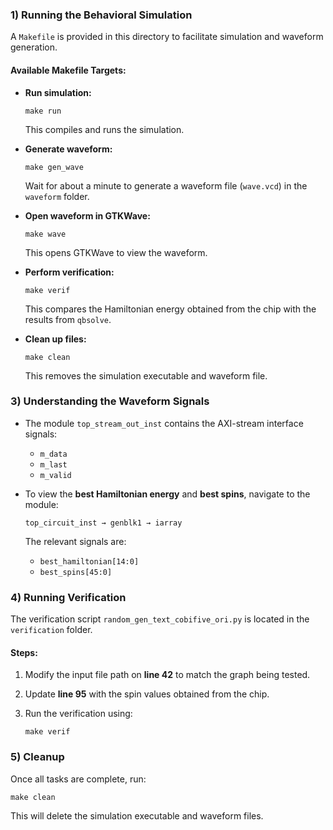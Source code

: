 ### 1) Running the Behavioral Simulation

A `Makefile` is provided in this directory to facilitate simulation and waveform generation.

#### Available Makefile Targets:

- **Run simulation:**

  ```
  make run
  ```

  This compiles and runs the simulation.

- **Generate waveform:**

  ```
  make gen_wave
  ```

  Wait for about a minute to generate a waveform file (`wave.vcd`) in the `waveform` folder.

- **Open waveform in GTKWave:**

  ```
  make wave
  ```

  This opens GTKWave to view the waveform.

- **Perform verification:**

  ```
  make verif
  ```

  This compares the Hamiltonian energy obtained from the chip with the results from `qbsolve`.

- **Clean up files:**

  ```
  make clean
  ```

  This removes the simulation executable and waveform file.

### 3) Understanding the Waveform Signals

- The module `top_stream_out_inst` contains the AXI-stream interface signals:

  - `m_data`
  - `m_last`
  - `m_valid`

- To view the **best Hamiltonian energy** and **best spins**, navigate to the module:

  ```
  top_circuit_inst → genblk1 → iarray
  ```

  The relevant signals are:

  - `best_hamiltonian[14:0]`
  - `best_spins[45:0]`

### 4) Running Verification

The verification script `random_gen_text_cobifive_ori.py` is located in the `verification` folder.

#### Steps:

1. Modify the input file path on **line 42** to match the graph being tested.

2. Update **line 95** with the spin values obtained from the chip.

3. Run the verification using:

   ```
   make verif
   ```

### 5) Cleanup

Once all tasks are complete, run:

```
make clean
```

This will delete the simulation executable and waveform files.
